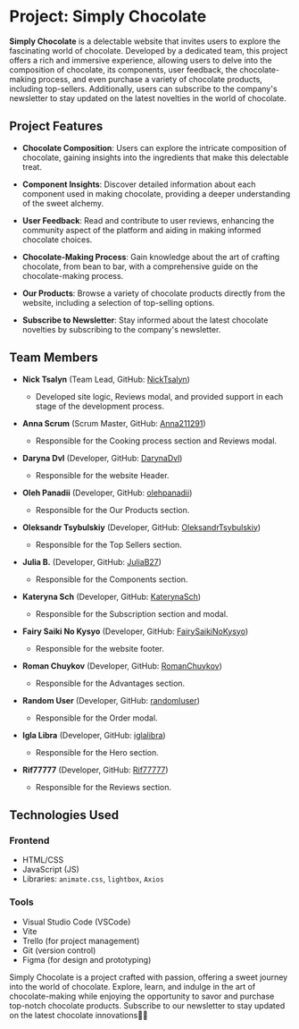 # Project: Simply Chocolate

**Simply Chocolate** is a delectable website that invites users to explore the fascinating world of chocolate. Developed by a dedicated team, this project offers a rich and immersive experience, allowing users to delve into the composition of chocolate, its components, user feedback, the chocolate-making process, and even purchase a variety of chocolate products, including top-sellers. Additionally, users can subscribe to the company's newsletter to stay updated on the latest novelties in the world of chocolate.

## Project Features

- **Chocolate Composition**: Users can explore the intricate composition of chocolate, gaining insights into the ingredients that make this delectable treat.

- **Component Insights**: Discover detailed information about each component used in making chocolate, providing a deeper understanding of the sweet alchemy.

- **User Feedback**: Read and contribute to user reviews, enhancing the community aspect of the platform and aiding in making informed chocolate choices.

- **Chocolate-Making Process**: Gain knowledge about the art of crafting chocolate, from bean to bar, with a comprehensive guide on the chocolate-making process.

- **Our Products**: Browse a variety of chocolate products directly from the website, including a selection of top-selling options.

- **Subscribe to Newsletter**: Stay informed about the latest chocolate novelties by subscribing to the company's newsletter.

## Team Members

- **Nick Tsalyn** (Team Lead, GitHub: [NickTsalyn](https://github.com/NickTsalyn))
   - Developed site logic, Reviews modal, and provided support in each stage of the development process.

- **Anna Scrum** (Scrum Master, GitHub: [Anna211291](https://github.com/Anna211291))
   - Responsible for the Cooking process section and Reviews modal.

- **Daryna Dvl** (Developer, GitHub: [DarynaDvl](https://github.com/DarynaDvl))
   - Responsible for the website Header.

- **Oleh Panadii** (Developer, GitHub: [olehpanadii](https://github.com/olehpanadii))
   - Responsible for the Our Products section.

- **Oleksandr Tsybulskiy** (Developer, GitHub: [OleksandrTsybulskiy](https://github.com/OleksandrTsybulskiy))
   - Responsible for the Top Sellers section.

- **Julia B.** (Developer, GitHub: [JuliaB27](https://github.com/JuliaB27))
   - Responsible for the Components section.

- **Kateryna Sch** (Developer, GitHub: [KaterynaSch](https://github.com/KaterynaSch))
   - Responsible for the Subscription section and modal.

- **Fairy Saiki No Kysyo** (Developer, GitHub: [FairySaikiNoKysyo](https://github.com/FairySaikiNoKysyo))
   - Responsible for the website footer.

- **Roman Chuykov** (Developer, GitHub: [RomanChuykov](https://github.com/RomanChuykov))
   - Responsible for the Advantages section.

- **Random User** (Developer, GitHub: [randomIuser](https://github.com/randomIuser))
   - Responsible for the Order modal.

- **Igla Libra** (Developer, GitHub: [iglalibra](https://github.com/iglalibra))
   - Responsible for the Hero section.

- **Rif77777** (Developer, GitHub: [Rif77777](https://github.com/Rif77777))
   - Responsible for the Reviews section.

## Technologies Used

### Frontend
- HTML/CSS
- JavaScript (JS)
- Libraries: `animate.css`, `lightbox`, `Axios`

### Tools
- Visual Studio Code (VSCode)
- Vite
- Trello (for project management)
- Git (version control)
- Figma (for design and prototyping)

Simply Chocolate is a project crafted with passion, offering a sweet journey into the world of chocolate. Explore, learn, and indulge in the art of chocolate-making while enjoying the opportunity to savor and purchase top-notch chocolate products. Subscribe to our newsletter to stay updated on the latest chocolate innovations🍫🌟
